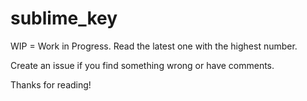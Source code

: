 # sublime_key
WIP = Work in Progress. Read the latest one with the highest number.

Create an issue if you find something wrong or have comments.

Thanks for reading!
